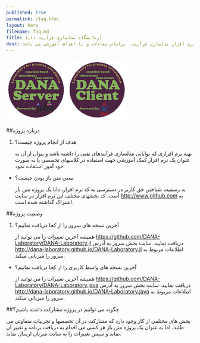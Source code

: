 ```yaml
---
published: true
permalink: /faq.html
layout: hero
filename: faq.md
title: آزمایشگاه مدلسازی فرآیند دانا
desc: آزمایشگاه دانا، یک پروژه متن باز جهت توسعه نرم افزار مدلسازی فرآیند، براساس معادلات و با اهداف آموزشی می باشد
---
```


[![Go to server website](/assets/img/DANA_ServerSmall.png "DANA-Laboratory Client Site")](/DANA-Laboratory.jl)
[![Go to client website](/assets/img/DANA_ClientSmall.png "DANA-Laboratory Server Site")](/DANA-Laboratory.java)

##درباره پروژه

1. هدف از انجام پروژه چیست؟

    تهیه نرم افزاری که توانایی مدلسازی فرآیندهای نفتی را داشته یاشد و بتوان از آن به عنوان یک نرم افزار کمک آموزشی جهت استفاده در کلاسهای تخصصی یا به صورت خود آموز استفاده نمود.

+ معنی متن باز بودن چیست؟

    به رسمیت شناختن حق کاربر در دسترسی به کد نرم افزار، دانا یک پروژه متن باز است. کد بخشهای مختلف این نرم افزار در سایت <http://www.github.com> به اشتراک گذاشته شده است.

##وضعیت پروژه

1. آخرین نسخه های سرور را از کجا دریافت نماییم؟

     همیشه آخرین تغییرات را می توانید از <https://github.com/DANA-Laboratory/DANA-Laboratory.jl> دریافت نمایید. سایت بخش سرور به آدرس <http://dana-laboratory.github.io/DANA-Laboratory.jl> اطلاعات مربوط به سرور را میزبانی میکند.

+ آخرین نسخه های واسط کاربری را از کجا دریافت نماییم؟

     همیشه آخرین تغییرات را می توانید از <https://github.com/DANA-Laboratory/DANA-Laboratory.java> دریافت نمایید. سایت بخش سرور به آدرس <http://dana-laboratory.github.io/DANA-Laboratory.java> اطلاعات مربوط به سرور را میزبانی میکند.

##چگونه می توانیم در پروژه مشارکت داشته باشیم؟

بخش های مختلفی از کار وجود دارد که مشارکت در آن تخصصها و تجربیات متفاوتی می طلبد، اما به عنوان یک پروژه متن باز هر کسی می اقدام به دریافت برنامه و تغییر آن نماید و سپس تغییرات را به سایت میزبان ارسال نماید.
